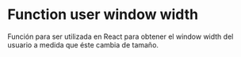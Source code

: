 # Function user window width

Función para ser utilizada en React para obtener el window width del usuario a medida que éste cambia de tamaño. 

